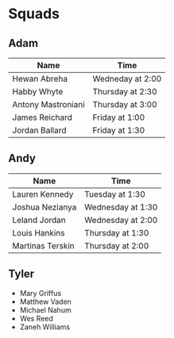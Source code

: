 # Squads

## Adam

| Name | Time |
|------|------|
| Hewan Abreha | Wedneday at 2:00 |
| Habby Whyte | Thursday at 2:30 |
| Antony Mastroniani | Thursday at 3:00 |
| James Reichard | Friday at 1:00 |
| Jordan Ballard | Friday at 1:30 |

## Andy
| Name | Time |
|------|------|
|Lauren Kennedy| Tuesday at 1:30 |
|Joshua Nezianya| Wednesday at 1:30 |
|Leland Jordan| Wednesday at 2:00 |
|Louis Hankins| Thursday at 1:30 |
|Martinas Terskin| Thursday at 2:00 |

## Tyler
- Mary Griffus
- Matthew Vaden
- Michael Nahum
- Wes Reed
- Zaneh Williams
